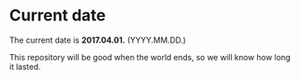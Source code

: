 # Current date

The current date is **2017.04.01.** (YYYY.MM.DD.)

This repository will be good when the world ends, so we will know how long it lasted.